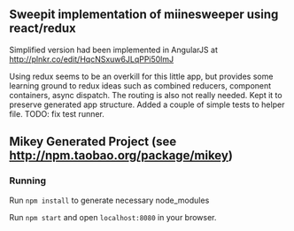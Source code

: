 ## Sweepit implementation of miinesweeper using react/redux

Simplified version had been implemented in AngularJS at
http://plnkr.co/edit/HqcNSxuw6JLqPPi50lmJ

Using redux seems to be an overkill for this little app, but provides
some learning ground to redux ideas such as combined reducers, component containers,
async dispatch.
The routing is also not really needed. Kept it to preserve generated app structure.
Added a couple of simple tests to helper file.
TODO: fix test runner.

## Mikey Generated Project (see http://npm.taobao.org/package/mikey)
### Running
Run ```npm install``` to generate necessary node_modules

Run ```npm start``` and open ```localhost:8080``` in your browser.

